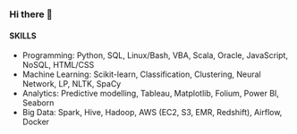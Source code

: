 ### Hi there 👋


#### SKILLS
* Programming: Python, SQL, Linux/Bash, VBA, Scala, Oracle, JavaScript, NoSQL, HTML/CSS
* Machine Learning: Scikit-learn, Classification, Clustering, Neural Network, LP, NLTK, SpaCy
* Analytics: Predictive modelling, Tableau, Matplotlib, Folium, Power BI, Seaborn
* Big Data: Spark, Hive, Hadoop, AWS (EC2, S3, EMR, Redshift), Airflow, Docker
